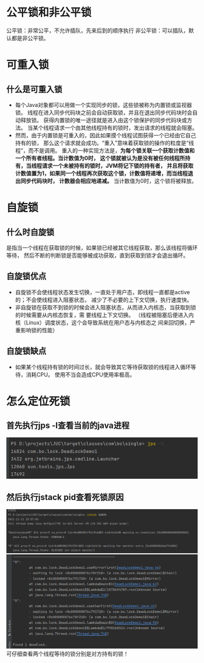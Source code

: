 # 公平锁和非公平锁
公平锁：非常公平，不允许插队，先来后到的顺序执行
非公平锁：可以插队，默认都是非公平锁。

# 可重入锁
## 什么是可重入锁
* 每个Java对象都可以用做一个实现同步的锁，这些锁被称为内置锁或监视器锁。
线程在进入同步代码块之前会自动获取锁，并且在退出同步代码块时会自动释放锁。
获得内置锁的唯一途径就是进入由这个锁保护的同步代码块或方法。
当某个线程请求一个由其他线程持有的锁时，发出请求的线程就会阻塞。
* 然而，由于内置锁是可重入的，因此如果摸个线程试图获得一个已经由它自己持有的锁，
那么这个请求就会成功。“重入”意味着获取锁的操作的粒度是“线程”，而不是调用。
重入的一种实现方法是，**为每个锁关联一个获取计数值和一个所有者线程。当计数值为0时，
这个锁就被认为是没有被任何线程所持有，当线程请求一个未被持有的锁时，JVM将记下锁的持有者，
并且将获取计数值置为1，如果同一个线程再次获取这个锁，计数值将递增，而当线程退出同步代码块时，
计数器会相应地递减。**
当计数值为0时，这个锁将被释放。

# 自旋锁
## 什么时自旋锁
是指当一个线程在获取锁的时候，如果锁已经被其它线程获取，那么该线程将循环等待，
然后不断的判断锁是否能够被成功获取，直到获取到锁才会退出循环。

## 自旋锁优点
* 自旋锁不会使线程状态发生切换，一直处于用户态，即线程一直都是active的；不会使线程进入阻塞状态，
减少了不必要的上下文切换，执行速度快。
* 非自旋锁在获取不到锁的时候会进入阻塞状态，从而进入内核态，当获取到锁的时候需要从内核态恢复，需
要线程上下文切换。 （线程被阻塞后便进入内核（Linux）调度状态，这个会导致系统在用户态与内核态之
间来回切换，严重影响锁的性能）

## 自旋锁缺点
* 如果某个线程持有锁的时间过长，就会导致其它等待获取锁的线程进入循环等待，消耗CPU。
使用不当会造成CPU使用率极高。

# 怎么定位死锁
## 首先执行jps -l查看当前的java进程
![img.png](img.png)
## 然后执行jstack pid查看死锁原因
![img_1.png](img_1.png)
![img_2.png](img_2.png)
可仔细查看两个线程等待的锁分别是对方持有的锁！